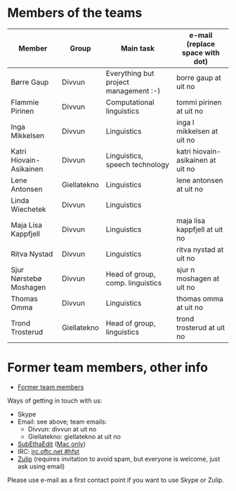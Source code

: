 # Members of the teams

| Member                 | Group       | Main task                             | e-mail (replace space with dot)   |
|------------------------|-------------|---------------------------------------|-----------------------------------|
| Børre Gaup             | Divvun      | Everything but project management :-) | borre gaup at uit no              |
| Flammie Pirinen        | Divvun      | Computational linguistics             | tommi pirinen at uit no           |
| Inga Mikkelsen         | Divvun      | Linguistics                           | inga l mikkelsen at uit no        |
| Katri Hiovain-Asikainen| Divvun      | Linguistics, speech technology        | katri hiovain-asikainen at uit no |
| Lene Antonsen          | Giellatekno | Linguistics                           | lene antonsen at uit no           |
| Linda Wiechetek        | Divvun      | Linguistics                           |                                   |
| Maja Lisa Kappfjell    | Divvun      | Linguistics                           | maja lisa kappfjell at uit no     |
| Ritva Nystad           | Divvun      | Linguistics                           | ritva nystad at uit no            |
| Sjur Nørstebø Moshagen | Divvun      | Head of group, comp. linguistics      | sjur n moshagen at uit no         |
| Thomas Omma            | Divvun      | Linguistics                           | thomas omma at uit no             |
| Trond Trosterud        | Giellatekno | Head of group, linguistics            | trond trosterud at uit no         |

# Former team members, other info

-   [Former team members](formerpeople.html)

Ways of getting in touch with us:

- Skype
- Email: see above; team emails:
    - Divvun:      divvun at uit no
    - Giellatekno: giellatekno at uit no
- [SubEthaEdit](see://divvun.no) ([Mac only](https://subethaedit.net))
- IRC: [irc.oftc.net \#hfst](https://www.oftc.net)
- [Zulip](https://giella.zulipchat.com) (requires invitation to avoid
  spam, but everyone is welcome, just ask using email)

Please use e-mail as a first contact point if you want to use Skype or
Zulip.
